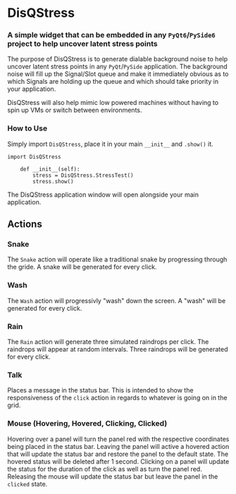# DisQStress
### A simple widget that can be embedded in any `PyQt6`/`PySide6` project to help uncover latent stress points

The purpose of DisQStress is to generate dialable background noise to help uncover latent stress points in any `PyQt`/`PySide` application. The background noise will fill up the Signal/Slot queue and make it immediately obvious as to which Signals are holding up the queue and which should take priority in your application.

DisQStress will also help mimic low powered machines without having to spin up VMs or switch between environments.


### How to Use
Simply import `DisQStress`, place it in your main `__init__` and `.show()` it.
```
import DisQStress

    def __init__(self):
        stress = DisQStress.StressTest()
        stress.show()
```
The DisQStress application window will open alongside your main application.


## Actions
### Snake
The `Snake` action will operate like a traditional snake by progressing through the gride. A snake will be generated for every click.

[](https://user-images.githubusercontent.com/12412157/195203916-5e21993c-c475-41cf-8d4a-0eb2c9d46ec4.mp4)

### Wash
The `Wash` action will progressivly "wash" down the screen. A "wash" will be generated for every click.
### Rain
The `Rain` action will generate three simulated raindrops per click. The raindrops will appear at random intervals. Three raindrops will be generated for every click.
### Talk
Places a message in the status bar. This is intended to show the responsiveness of the `click` action in regards to whatever is going on in the grid.
### Mouse (Hovering, Hovered, Clicking, Clicked)
Hovering over a panel will turn the panel red with the respective coordinates being placed in the status bar.
Leaving the panel will active a hovered action that will update the status bar and restore the panel to the default state. The hovered status will be deleted after 1 second.
Clicking on a panel will update the status for the duration of the click as well as turn the panel red. Releasing the mouse will update the status bar but leave the panel in the `clicked` state.
